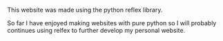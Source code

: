 This website was made using the python reflex library.

So far I have enjoyed making websites with pure python so I will probably continues using relfex to further develop my personal website.